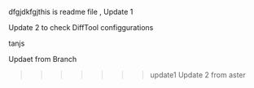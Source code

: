 dfgjdkfgjthis is readme file , 
Update 1

Update 2 to check DiffTool configgurations

tanjs

Updaet from Branch
>>>>>>> update1
Update 2 from aster
